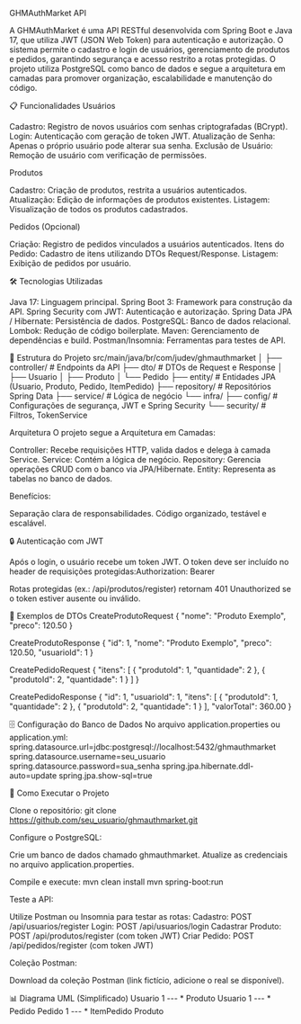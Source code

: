 GHMAuthMarket API

A GHMAuthMarket é uma API RESTful desenvolvida com Spring Boot e Java 17, que utiliza JWT (JSON Web Token) para autenticação e autorização. O sistema permite o cadastro e login de usuários, gerenciamento de produtos e pedidos, garantindo segurança e acesso restrito a rotas protegidas. O projeto utiliza PostgreSQL como banco de dados e segue a arquitetura em camadas para promover organização, escalabilidade e manutenção do código.

📋 Funcionalidades
Usuários

Cadastro: Registro de novos usuários com senhas criptografadas (BCrypt).
Login: Autenticação com geração de token JWT.
Atualização de Senha: Apenas o próprio usuário pode alterar sua senha.
Exclusão de Usuário: Remoção de usuário com verificação de permissões.

Produtos

Cadastro: Criação de produtos, restrita a usuários autenticados.
Atualização: Edição de informações de produtos existentes.
Listagem: Visualização de todos os produtos cadastrados.

Pedidos (Opcional)

Criação: Registro de pedidos vinculados a usuários autenticados.
Itens do Pedido: Cadastro de itens utilizando DTOs Request/Response.
Listagem: Exibição de pedidos por usuário.


🛠 Tecnologias Utilizadas

Java 17: Linguagem principal.
Spring Boot 3: Framework para construção da API.
Spring Security com JWT: Autenticação e autorização.
Spring Data JPA / Hibernate: Persistência de dados.
PostgreSQL: Banco de dados relacional.
Lombok: Redução de código boilerplate.
Maven: Gerenciamento de dependências e build.
Postman/Insomnia: Ferramentas para testes de API.


📂 Estrutura do Projeto
src/main/java/br/com/judev/ghmauthmarket
│
├── controller/          # Endpoints da API
├── dto/                 # DTOs de Request e Response
│   ├── Usuario
│   ├── Produto
│   └── Pedido
├── entity/              # Entidades JPA (Usuario, Produto, Pedido, ItemPedido)
├── repository/          # Repositórios Spring Data
├── service/             # Lógica de negócio
└── infra/
    ├── config/          # Configurações de segurança, JWT e Spring Security
    └── security/        # Filtros, TokenService

Arquitetura
O projeto segue a Arquitetura em Camadas:

Controller: Recebe requisições HTTP, valida dados e delega à camada Service.
Service: Contém a lógica de negócio.
Repository: Gerencia operações CRUD com o banco via JPA/Hibernate.
Entity: Representa as tabelas no banco de dados.

Benefícios:

Separação clara de responsabilidades.
Código organizado, testável e escalável.


🔒 Autenticação com JWT

Após o login, o usuário recebe um token JWT.
O token deve ser incluído no header de requisições protegidas:Authorization: Bearer <token>


Rotas protegidas (ex.: /api/produtos/register) retornam 401 Unauthorized se o token estiver ausente ou inválido.


📝 Exemplos de DTOs
CreateProdutoRequest
{
  "nome": "Produto Exemplo",
  "preco": 120.50
}

CreateProdutoResponse
{
  "id": 1,
  "nome": "Produto Exemplo",
  "preco": 120.50,
  "usuarioId": 1
}

CreatePedidoRequest
{
  "itens": [
    {
      "produtoId": 1,
      "quantidade": 2
    },
    {
      "produtoId": 2,
      "quantidade": 1
    }
  ]
}

CreatePedidoResponse
{
  "id": 1,
  "usuarioId": 1,
  "itens": [
    {
      "produtoId": 1,
      "quantidade": 2
    },
    {
      "produtoId": 2,
      "quantidade": 1
    }
  ],
  "valorTotal": 360.00
}


🗄 Configuração do Banco de Dados
No arquivo application.properties ou application.yml:
spring.datasource.url=jdbc:postgresql://localhost:5432/ghmauthmarket
spring.datasource.username=seu_usuario
spring.datasource.password=sua_senha
spring.jpa.hibernate.ddl-auto=update
spring.jpa.show-sql=true


🚀 Como Executar o Projeto

Clone o repositório:
git clone https://github.com/seu_usuario/ghmauthmarket.git


Configure o PostgreSQL:

Crie um banco de dados chamado ghmauthmarket.
Atualize as credenciais no arquivo application.properties.


Compile e execute:
mvn clean install
mvn spring-boot:run


Teste a API:

Utilize Postman ou Insomnia para testar as rotas:
Cadastro: POST /api/usuarios/register
Login: POST /api/usuarios/login
Cadastrar Produto: POST /api/produtos/register (com token JWT)
Criar Pedido: POST /api/pedidos/register (com token JWT)




Coleção Postman:

Download da coleção Postman (link fictício, adicione o real se disponível).




📊 Diagrama UML (Simplificado)
Usuario 1 --- * Produto
Usuario 1 --- * Pedido
Pedido 1 --- * ItemPedido
Produto
